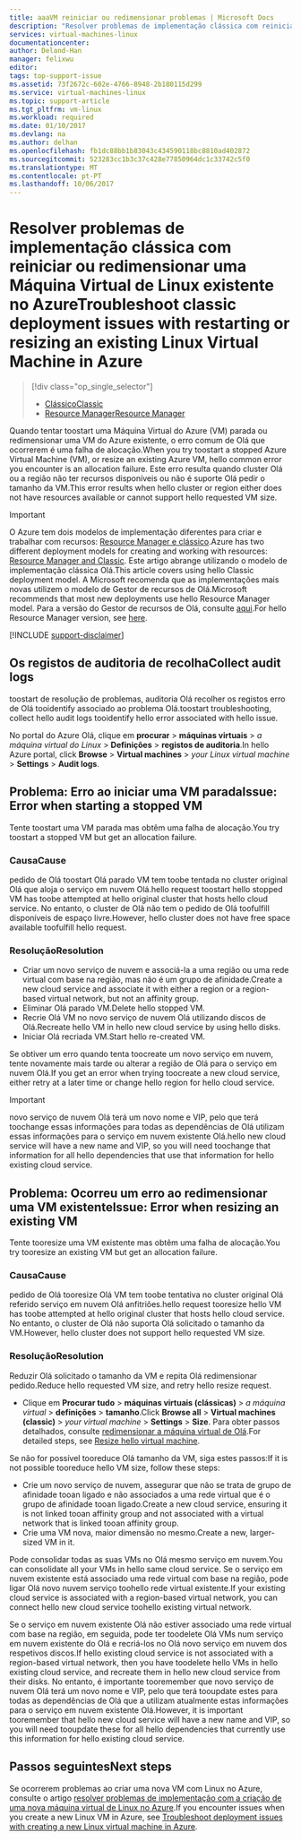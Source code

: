 ```yaml
---
title: aaaVM reiniciar ou redimensionar problemas | Microsoft Docs
description: "Resolver problemas de implementação clássica com reiniciar ou redimensionar uma Máquina Virtual de Linux existente no Azure"
services: virtual-machines-linux
documentationcenter: 
author: Deland-Han
manager: felixwu
editor: 
tags: top-support-issue
ms.assetid: 73f2672c-602e-4766-8948-2b180115d299
ms.service: virtual-machines-linux
ms.topic: support-article
ms.tgt_pltfrm: vm-linux
ms.workload: required
ms.date: 01/10/2017
ms.devlang: na
ms.author: delhan
ms.openlocfilehash: fb1dc88bb1b83043c434590118bc8810ad402872
ms.sourcegitcommit: 523283cc1b3c37c428e77850964dc1c33742c5f0
ms.translationtype: MT
ms.contentlocale: pt-PT
ms.lasthandoff: 10/06/2017
---
```

# <a name="troubleshoot-classic-deployment-issues-with-restarting-or-resizing-an-existing-linux-virtual-machine-in-azure"></a><span data-ttu-id="3d0dc-103">Resolver problemas de implementação clássica com reiniciar ou redimensionar uma Máquina Virtual de Linux existente no Azure</span><span class="sxs-lookup"><span data-stu-id="3d0dc-103">Troubleshoot classic deployment issues with restarting or resizing an existing Linux Virtual Machine in Azure</span></span>
> [!div class="op_single_selector"]
> * [<span data-ttu-id="3d0dc-104">Clássico</span><span class="sxs-lookup"><span data-stu-id="3d0dc-104">Classic</span></span>](restart-resize-error-troubleshooting.md)
> * [<span data-ttu-id="3d0dc-105">Resource Manager</span><span class="sxs-lookup"><span data-stu-id="3d0dc-105">Resource Manager</span></span>](../restart-resize-error-troubleshooting.md?toc=%2fazure%2fvirtual-machines%2flinux%2ftoc.json)
> 
> 

<span data-ttu-id="3d0dc-106">Quando tentar toostart uma Máquina Virtual do Azure (VM) parada ou redimensionar uma VM do Azure existente, o erro comum de Olá que ocorrerem é uma falha de alocação.</span><span class="sxs-lookup"><span data-stu-id="3d0dc-106">When you try toostart a stopped Azure Virtual Machine (VM), or resize an existing Azure VM, hello common error you encounter is an allocation failure.</span></span> <span data-ttu-id="3d0dc-107">Este erro resulta quando cluster Olá ou a região não ter recursos disponíveis ou não é suporte Olá pedir o tamanho da VM.</span><span class="sxs-lookup"><span data-stu-id="3d0dc-107">This error results when hello cluster or region either does not have resources available or cannot support hello requested VM size.</span></span>

> [!IMPORTANT] 
> <span data-ttu-id="3d0dc-108">O Azure tem dois modelos de implementação diferentes para criar e trabalhar com recursos: [Resource Manager e clássico](../../../resource-manager-deployment-model.md).</span><span class="sxs-lookup"><span data-stu-id="3d0dc-108">Azure has two different deployment models for creating and working with resources: [Resource Manager and Classic](../../../resource-manager-deployment-model.md).</span></span> <span data-ttu-id="3d0dc-109">Este artigo abrange utilizando o modelo de implementação clássica Olá.</span><span class="sxs-lookup"><span data-stu-id="3d0dc-109">This article covers using hello Classic deployment model.</span></span> <span data-ttu-id="3d0dc-110">A Microsoft recomenda que as implementações mais novas utilizem o modelo de Gestor de recursos de Olá.</span><span class="sxs-lookup"><span data-stu-id="3d0dc-110">Microsoft recommends that most new deployments use hello Resource Manager model.</span></span> <span data-ttu-id="3d0dc-111">Para a versão do Gestor de recursos de Olá, consulte [aqui](../restart-resize-error-troubleshooting.md?toc=%2fazure%2fvirtual-machines%2flinux%2ftoc.json).</span><span class="sxs-lookup"><span data-stu-id="3d0dc-111">For hello Resource Manager version, see [here](../restart-resize-error-troubleshooting.md?toc=%2fazure%2fvirtual-machines%2flinux%2ftoc.json).</span></span>

[!INCLUDE [support-disclaimer](../../../../includes/support-disclaimer.md)]

## <a name="collect-audit-logs"></a><span data-ttu-id="3d0dc-112">Os registos de auditoria de recolha</span><span class="sxs-lookup"><span data-stu-id="3d0dc-112">Collect audit logs</span></span>
<span data-ttu-id="3d0dc-113">toostart de resolução de problemas, auditoria Olá recolher os registos erro de Olá tooidentify associado ao problema Olá.</span><span class="sxs-lookup"><span data-stu-id="3d0dc-113">toostart troubleshooting, collect hello audit logs tooidentify hello error associated with hello issue.</span></span>

<span data-ttu-id="3d0dc-114">No portal do Azure Olá, clique em **procurar** > **máquinas virtuais** > *a máquina virtual do Linux*  >   **Definições** > **registos de auditoria**.</span><span class="sxs-lookup"><span data-stu-id="3d0dc-114">In hello Azure portal, click **Browse** > **Virtual machines** > *your Linux virtual machine* > **Settings** > **Audit logs**.</span></span>

## <a name="issue-error-when-starting-a-stopped-vm"></a><span data-ttu-id="3d0dc-115">Problema: Erro ao iniciar uma VM parada</span><span class="sxs-lookup"><span data-stu-id="3d0dc-115">Issue: Error when starting a stopped VM</span></span>
<span data-ttu-id="3d0dc-116">Tente toostart uma VM parada mas obtêm uma falha de alocação.</span><span class="sxs-lookup"><span data-stu-id="3d0dc-116">You try toostart a stopped VM but get an allocation failure.</span></span>

### <a name="cause"></a><span data-ttu-id="3d0dc-117">Causa</span><span class="sxs-lookup"><span data-stu-id="3d0dc-117">Cause</span></span>
<span data-ttu-id="3d0dc-118">pedido de Olá toostart Olá parado VM tem toobe tentada no cluster original Olá que aloja o serviço em nuvem Olá.</span><span class="sxs-lookup"><span data-stu-id="3d0dc-118">hello request toostart hello stopped VM has toobe attempted at hello original cluster that hosts hello cloud service.</span></span> <span data-ttu-id="3d0dc-119">No entanto, o cluster de Olá não tem o pedido de Olá toofulfill disponíveis de espaço livre.</span><span class="sxs-lookup"><span data-stu-id="3d0dc-119">However, hello cluster does not have free space available toofulfill hello request.</span></span>

### <a name="resolution"></a><span data-ttu-id="3d0dc-120">Resolução</span><span class="sxs-lookup"><span data-stu-id="3d0dc-120">Resolution</span></span>
* <span data-ttu-id="3d0dc-121">Criar um novo serviço de nuvem e associá-la a uma região ou uma rede virtual com base na região, mas não é um grupo de afinidade.</span><span class="sxs-lookup"><span data-stu-id="3d0dc-121">Create a new cloud service and associate it with either a region or a region-based virtual network, but not an affinity group.</span></span>
* <span data-ttu-id="3d0dc-122">Eliminar Olá parado VM.</span><span class="sxs-lookup"><span data-stu-id="3d0dc-122">Delete hello stopped VM.</span></span>
* <span data-ttu-id="3d0dc-123">Recrie Olá VM no novo serviço de nuvem Olá utilizando discos de Olá.</span><span class="sxs-lookup"><span data-stu-id="3d0dc-123">Recreate hello VM in hello new cloud service by using hello disks.</span></span>
* <span data-ttu-id="3d0dc-124">Iniciar Olá recriada VM.</span><span class="sxs-lookup"><span data-stu-id="3d0dc-124">Start hello re-created VM.</span></span>

<span data-ttu-id="3d0dc-125">Se obtiver um erro quando tenta toocreate um novo serviço em nuvem, tente novamente mais tarde ou alterar a região de Olá para o serviço em nuvem Olá.</span><span class="sxs-lookup"><span data-stu-id="3d0dc-125">If you get an error when trying toocreate a new cloud service, either retry at a later time or change hello region for hello cloud service.</span></span>

> [!IMPORTANT]
> <span data-ttu-id="3d0dc-126">novo serviço de nuvem Olá terá um novo nome e VIP, pelo que terá toochange essas informações para todas as dependências de Olá utilizam essas informações para o serviço em nuvem existente Olá.</span><span class="sxs-lookup"><span data-stu-id="3d0dc-126">hello new cloud service will have a new name and VIP, so you will need toochange that information for all hello dependencies that use that information for hello existing cloud service.</span></span>
> 
> 

## <a name="issue-error-when-resizing-an-existing-vm"></a><span data-ttu-id="3d0dc-127">Problema: Ocorreu um erro ao redimensionar uma VM existente</span><span class="sxs-lookup"><span data-stu-id="3d0dc-127">Issue: Error when resizing an existing VM</span></span>
<span data-ttu-id="3d0dc-128">Tente tooresize uma VM existente mas obtêm uma falha de alocação.</span><span class="sxs-lookup"><span data-stu-id="3d0dc-128">You try tooresize an existing VM but get an allocation failure.</span></span>

### <a name="cause"></a><span data-ttu-id="3d0dc-129">Causa</span><span class="sxs-lookup"><span data-stu-id="3d0dc-129">Cause</span></span>
<span data-ttu-id="3d0dc-130">pedido de Olá tooresize Olá VM tem toobe tentativa no cluster original Olá referido serviço em nuvem Olá anfitriões.</span><span class="sxs-lookup"><span data-stu-id="3d0dc-130">hello request tooresize hello VM has toobe attempted at hello original cluster that hosts hello cloud service.</span></span> <span data-ttu-id="3d0dc-131">No entanto, o cluster de Olá não suporta Olá solicitado o tamanho da VM.</span><span class="sxs-lookup"><span data-stu-id="3d0dc-131">However, hello cluster does not support hello requested VM size.</span></span>

### <a name="resolution"></a><span data-ttu-id="3d0dc-132">Resolução</span><span class="sxs-lookup"><span data-stu-id="3d0dc-132">Resolution</span></span>
<span data-ttu-id="3d0dc-133">Reduzir Olá solicitado o tamanho da VM e repita Olá redimensionar pedido.</span><span class="sxs-lookup"><span data-stu-id="3d0dc-133">Reduce hello requested VM size, and retry hello resize request.</span></span>

* <span data-ttu-id="3d0dc-134">Clique em **Procurar tudo** > **máquinas virtuais (clássicas)** > *a máquina virtual* > **definições** > **tamanho**.</span><span class="sxs-lookup"><span data-stu-id="3d0dc-134">Click **Browse all** > **Virtual machines (classic)** > *your virtual machine* > **Settings** > **Size**.</span></span> <span data-ttu-id="3d0dc-135">Para obter passos detalhados, consulte [redimensionar a máquina virtual de Olá](https://msdn.microsoft.com/library/dn168976.aspx).</span><span class="sxs-lookup"><span data-stu-id="3d0dc-135">For detailed steps, see [Resize hello virtual machine](https://msdn.microsoft.com/library/dn168976.aspx).</span></span>

<span data-ttu-id="3d0dc-136">Se não for possível tooreduce Olá tamanho da VM, siga estes passos:</span><span class="sxs-lookup"><span data-stu-id="3d0dc-136">If it is not possible tooreduce hello VM size, follow these steps:</span></span>

* <span data-ttu-id="3d0dc-137">Crie um novo serviço de nuvem, assegurar que não se trata de grupo de afinidade tooan ligado e não associados a uma rede virtual que é o grupo de afinidade tooan ligado.</span><span class="sxs-lookup"><span data-stu-id="3d0dc-137">Create a new cloud service, ensuring it is not linked tooan affinity group and not associated with a virtual network that is linked tooan affinity group.</span></span>
* <span data-ttu-id="3d0dc-138">Crie uma VM nova, maior dimensão no mesmo.</span><span class="sxs-lookup"><span data-stu-id="3d0dc-138">Create a new, larger-sized VM in it.</span></span>

<span data-ttu-id="3d0dc-139">Pode consolidar todas as suas VMs no Olá mesmo serviço em nuvem.</span><span class="sxs-lookup"><span data-stu-id="3d0dc-139">You can consolidate all your VMs in hello same cloud service.</span></span> <span data-ttu-id="3d0dc-140">Se o serviço em nuvem existente está associado uma rede virtual com base na região, pode ligar Olá novo nuvem serviço toohello rede virtual existente.</span><span class="sxs-lookup"><span data-stu-id="3d0dc-140">If your existing cloud service is associated with a region-based virtual network, you can connect hello new cloud service toohello existing virtual network.</span></span>

<span data-ttu-id="3d0dc-141">Se o serviço em nuvem existente Olá não estiver associado uma rede virtual com base na região, em seguida, pode ter toodelete Olá VMs num serviço em nuvem existente do Olá e recriá-los no Olá novo serviço em nuvem dos respetivos discos.</span><span class="sxs-lookup"><span data-stu-id="3d0dc-141">If hello existing cloud service is not associated with a region-based virtual network, then you have toodelete hello VMs in hello existing cloud service, and recreate them in hello new cloud service from their disks.</span></span> <span data-ttu-id="3d0dc-142">No entanto, é importante tooremember que novo serviço de nuvem Olá terá um novo nome e VIP, pelo que terá tooupdate estes para todas as dependências de Olá que a utilizam atualmente estas informações para o serviço em nuvem existente Olá.</span><span class="sxs-lookup"><span data-stu-id="3d0dc-142">However, it is important tooremember that hello new cloud service will have a new name and VIP, so you will need tooupdate these for all hello dependencies that currently use this information for hello existing cloud service.</span></span>

## <a name="next-steps"></a><span data-ttu-id="3d0dc-143">Passos seguintes</span><span class="sxs-lookup"><span data-stu-id="3d0dc-143">Next steps</span></span>
<span data-ttu-id="3d0dc-144">Se ocorrerem problemas ao criar uma nova VM com Linux no Azure, consulte o artigo [resolver problemas de implementação com a criação de uma nova máquina virtual de Linux no Azure](../troubleshoot-deployment-new-vm.md?toc=%2fazure%2fvirtual-machines%2flinux%2ftoc.json).</span><span class="sxs-lookup"><span data-stu-id="3d0dc-144">If you encounter issues when you create a new Linux VM in Azure, see [Troubleshoot deployment issues with creating a new Linux virtual machine in Azure](../troubleshoot-deployment-new-vm.md?toc=%2fazure%2fvirtual-machines%2flinux%2ftoc.json).</span></span>

